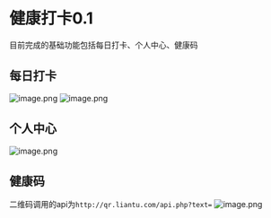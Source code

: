 # 健康打卡0.1
目前完成的基础功能包括每日打卡、个人中心、健康码
## 每日打卡
![image.png](/uploads/D03625343ED541A29E053E3832B825E6/image.png)
![image.png](/uploads/DA30B67CE79E49B6BABDA5BDB7BBFF3C/image.png)
## 个人中心
![image.png](/uploads/20BE6032AD0E4754B3EC1397F4B416E8/image.png)
## 健康码
二维码调用的api为`http://qr.liantu.com/api.php?text=`
![image.png](/uploads/DF199CA89BDA4444AF62AECE639254A7/image.png)
